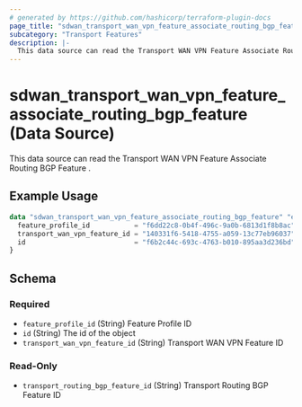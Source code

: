 ```yaml
---
# generated by https://github.com/hashicorp/terraform-plugin-docs
page_title: "sdwan_transport_wan_vpn_feature_associate_routing_bgp_feature Data Source - terraform-provider-sdwan"
subcategory: "Transport Features"
description: |-
  This data source can read the Transport WAN VPN Feature Associate Routing BGP Feature .
---
```


# sdwan_transport_wan_vpn_feature_associate_routing_bgp_feature (Data Source)

This data source can read the Transport WAN VPN Feature Associate Routing BGP Feature .

## Example Usage

```terraform
data "sdwan_transport_wan_vpn_feature_associate_routing_bgp_feature" "example" {
  feature_profile_id           = "f6dd22c8-0b4f-496c-9a0b-6813d1f8b8ac"
  transport_wan_vpn_feature_id = "140331f6-5418-4755-a059-13c77eb96037"
  id                           = "f6b2c44c-693c-4763-b010-895aa3d236bd"
}
```

<!-- schema generated by tfplugindocs -->
## Schema

### Required

- `feature_profile_id` (String) Feature Profile ID
- `id` (String) The id of the object
- `transport_wan_vpn_feature_id` (String) Transport WAN VPN Feature ID

### Read-Only

- `transport_routing_bgp_feature_id` (String) Transport Routing BGP Feature ID
